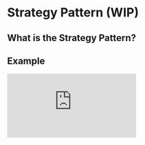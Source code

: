 # Strategy Pattern (WIP)

## What is the Strategy Pattern?

## Example

![UML Image](https://java2blog.com/wp-content/webpc-passthru.php?src=https://java2blog.com/wp-content/uploads/2018/04/classDigramStrategyPattern.jpg&nocache=1)

